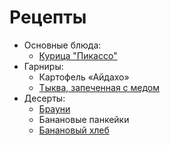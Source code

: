 # Рецепты

- Основные блюда:
   - [Курица "Пикассо"](chicken.md)
- Гарниры:
   - Картофель «Айдахо»
   - [Тыква, запеченная с медом](honey_pumpkin.md)
- Десерты:
   - [Брауни](brownie.md)
   - Банановые панкейки
   - [Банановый хлеб](banana_bread.md)
